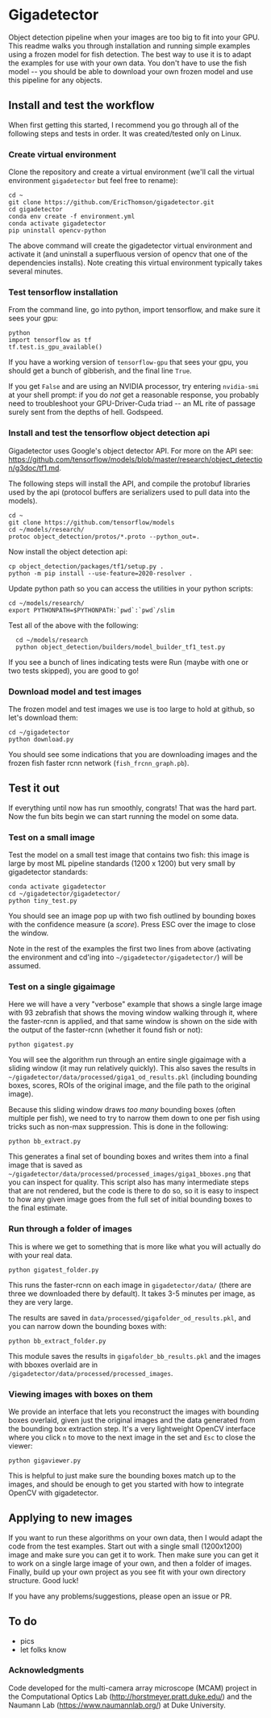 # Gigadetector
Object detection pipeline when your images are too big to fit into your GPU. This readme walks you through installation and running simple examples using a frozen model for fish detection. The best way to use it is to adapt the examples for use with your own data. You don't have to use the fish model -- you should be able to download your own frozen model and use this pipeline for any objects.

## Install and test the workflow
When first getting this started, I recommend you go through all of the following steps and tests in order. It was created/tested only on Linux.

### Create  virtual environment
Clone the repository and create a virtual environment (we'll call the virtual environment `gigadetector` but feel free to rename):

    cd ~
    git clone https://github.com/EricThomson/gigadetector.git
    cd gigadetector
    conda env create -f environment.yml
    conda activate gigadetector
    pip uninstall opencv-python

The above command will create the gigadetector virtual environment and activate it (and uninstall a superfluous version of opencv that one of the dependencies installs).  Note creating this virtual environment typically takes several minutes.

### Test tensorflow installation
From the command line, go into python, import tensorflow, and make sure it sees your gpu:

    python
    import tensorflow as tf
    tf.test.is_gpu_available()

If you have a working version of `tensorflow-gpu` that sees your gpu, you should get a bunch of gibberish, and the final line `True`.

If you get `False` and are using an NVIDIA processor, try entering `nvidia-smi` at your shell prompt: if you do *not* get a reasonable response, you probably need to troubleshoot your GPU-Driver-Cuda triad -- an ML rite of passage surely sent from the depths of hell. Godspeed.

### Install and test the tensorflow object detection api
Gigadetector uses Google's object detector API. For more on the API see:
 https://github.com/tensorflow/models/blob/master/research/object_detection/g3doc/tf1.md.

 The following steps will install the API, and compile the protobuf libraries used by the api (protocol buffers are serializers used to pull data into the models).

    cd ~
    git clone https://github.com/tensorflow/models
    cd ~/models/research/
    protoc object_detection/protos/*.proto --python_out=.

Now install the object detection api:

    cp object_detection/packages/tf1/setup.py .
    python -m pip install --use-feature=2020-resolver .

Update python path so you can access the utilities in your python scripts:

    cd ~/models/research/
    export PYTHONPATH=$PYTHONPATH:`pwd`:`pwd`/slim

Test all of the above with the following:

      cd ~/models/research
      python object_detection/builders/model_builder_tf1_test.py

If you see a bunch of lines indicating tests were Run (maybe with one or two tests skipped), you are good to go!

### Download model and test images
The frozen model and test images we use is too large to hold at github, so let's download them:

    cd ~/gigadetector
    python download.py

You should see some indications that you are downloading images and the frozen fish faster rcnn network (`fish_frcnn_graph.pb`).

## Test it out
If everything until now has run smoothly, congrats! That was the hard part. Now the fun bits begin we can start running the model on some data.

### Test on a small image
Test the model on a small test image that contains two fish: this image is large by most ML pipeline standards (1200 x 1200) but very small by gigadetector standards:

    conda activate gigadetector
    cd ~/gigadetector/gigadetector/
    python tiny_test.py

You should see an image pop up with two fish outlined by bounding boxes with the confidence measure (a *score*). Press ESC over the image to close the window.

Note in the rest of the examples the first two lines from above (activating the environment and cd'ing into `~/gigadetector/gigadetector/`) will be assumed.

### Test on a single gigaimage
Here we will have a very "verbose" example that shows a single large image with 93 zebrafish that shows the moving window walking through it, where the faster-rcnn is applied, and that same window is shown on the side with the output of the faster-rcnn (whether it found fish or not):

    python gigatest.py

You will see the algorithm run through an entire single gigaimage with a sliding window (it may run relatively quickly). This also saves the results in `~/gigadetector/data/processed/giga1_od_results.pkl` (including bounding boxes, scores, ROIs of the original image, and the file path to the original image).

Because this sliding window draws *too many* bounding boxes (often multiple per fish), we need to try to narrow them down to one per fish using tricks such as non-max suppression. This is done in the following:

    python bb_extract.py

This generates a final set of bounding boxes and writes them into a final image that is saved as `~/gigadetector/data/processed/processed_images/giga1_bboxes.png` that you can inspect for quality. This script also has many intermediate steps that are not rendered, but the code is there to do so, so it is easy to inspect to how any given image goes from the full set of initial bounding boxes to the final estimate.


### Run through a folder of images
This is where we get to something that is more like what you will actually do with your real data.

    python gigatest_folder.py

This runs the faster-rcnn on each image in `gigadetector/data/` (there are  three we downloaded there by default). It takes 3-5 minutes per image, as they are very large.

The results are saved in `data/processed/gigafolder_od_results.pkl`, and you can narrow down the bounding boxes with:

    python bb_extract_folder.py

This module saves the results in `gigafolder_bb_results.pkl` and the images with bboxes overlaid are in `/gigadetector/data/processed/processed_images`.

### Viewing images with boxes on them
We provide an interface that lets you reconstruct the images with bounding boxes overlaid, given just the original images and the data generated from the bounding box extraction step. It's a very lightweight OpenCV interface where you click `n` to move to the next image in the set and `Esc` to close the viewer:

    python gigaviewer.py

This is helpful to just make sure the bounding boxes match up to the images, and should be enough to get you started with how to integrate OpenCV with gigadetector.

## Applying to new images
If you want to run these algorithms on your own data, then I would adapt the code from the test examples. Start out with a single small (1200x1200) image and make sure you can get it to work. Then make sure you can get it to work on a single large image of your own, and then a folder of images. Finally, build up your own project as you see fit with your own directory structure. Good luck!

If you have any problems/suggestions, please open an issue or PR.

## To do
- pics
- let folks know


### Acknowledgments
Code developed for the multi-camera array microscope (MCAM) project in the Computational Optics Lab (http://horstmeyer.pratt.duke.edu/) and the Naumann Lab (https://www.naumannlab.org/) at Duke University.
